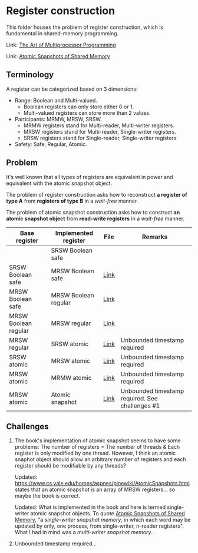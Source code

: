 # Register construction

This folder houses the problem of register construction, which is fundamental in shared-memory programming.

Link: [The Art of Multiprocessor Programming](https://g.co/kgs/w8L3qFC)

Link: [Atomic Snapshots of Shared Memory](https://dl.acm.org/doi/pdf/10.1145/93385.93394)

## Terminology

A register can be categorized based on 3 dimensions:
- Range: Boolean and Multi-valued.
  - Boolean registers can only store either 0 or 1.
  - Multi-valued registers can store more than 2 values.  
- Participants: MRMW, MRSW, SRSW.
  - MRMW registers stand for Multi-reader, Multi-writer registers.
  - MRSW registers stand for Multi-reader, Single-writer registers.
  - SRSW registers stand for Single-reader, Single-writer registers. 
- Safety: Safe, Regular, Atomic. 

## Problem

It's well known that all types of registers are equivalent in power and equivalent with the atomic snapshot object.

The problem of register construction asks how to reconstruct **a register of type A** from **registers of type B** in a *wait-free* manner.

The problem of atomic snapshot construction asks how to construct **an atomic snapshot object** from **read-write registers** in a *wait-free* manner.

|  Base register       | Implemented register | File      | Remarks |
|----------------------|----------------------|-----------|---------|
|                      | SRSW Boolean safe    |           |         |
| SRSW Boolean safe    | MRSW Boolean safe    | [Link](https://github.com/Huy-DNA/multiarts/blob/main/register-construction/MrswBooleanSafeRegister.java) |         |
| MRSW Boolean safe    | MRSW Boolean regular | [Link](https://github.com/Huy-DNA/multiarts/blob/main/register-construction/MrswBooleanRegularRegister.java) |         |
| MRSW Boolean regular | MRSW regular         | [Link](https://github.com/Huy-DNA/multiarts/blob/main/register-construction/MrswRegularRegister.java) |         |
| MRSW regular         | SRSW atomic          | [Link](https://github.com/Huy-DNA/multiarts/blob/main/register-construction/SrswAtomicRegister%20(with%20unbounded%20TS).java) | Unbounded timestamp required |
| SRSW atomic          | MRSW atomic          | [Link](https://github.com/Huy-DNA/multiarts/blob/main/register-construction/MrswAtomicRegister%20(with%20unbounded%20TS).java) | Unbounded timestamp required |
| MRSW atomic          | MRMW atomic          | [Link](https://github.com/Huy-DNA/multiarts/blob/main/register-construction/MrmwAtomicRegister%20(with%20unbounded%20TS).java) | Unbounded timestamp required |
| MRSW atomic          | Atomic snapshot      | [Link](https://github.com/Huy-DNA/multiarts/blob/main/register-construction/AtomicSnapshot%20(with%20unbounded%20TS).java) | Unbounded timestamp required. See challenges #1 |

## Challenges

1. The book's implementation of atomic snapshot seems to have some problems: The number of registers = The number of threads & Each register is only modified by one thread. However, I think an atomic snaphot object should allow an arbitrary number of registers and each register should be modifiable by any threads?

   Updated: https://www.cs.yale.edu/homes/aspnes/pinewiki/AtomicSnapshots.html states that an atomic snapshot is an array of MRSW registers... so maybe the book is correct.

   Updated: What is implemented in the book and here is termed single-writer atomic snapshot objects. To quote [Atomic Snapshots of Shared Memory](https://dl.acm.org/doi/pdf/10.1145/93385.93394), "a *single-writer snapshot memory*, in which each word may be updated by only, one process, from single-writer, n-reader registers". What I had in mind was a *multi-writer snapshot memory*.

3. Unbounded timestamp required...
